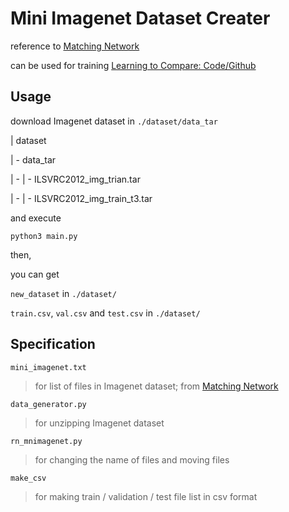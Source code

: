 # Mini Imagenet Dataset Creater

reference to [Matching Network](https://arxiv.org/pdf/1606.04080.pdf)

can be used for training [Learning to Compare: Code/Github](https://github.com/dragen1860/LearningToCompare-Pytorch)

## Usage

download Imagenet dataset in `./dataset/data_tar`

| dataset

| - data_tar

| - | - ILSVRC2012_img_trian.tar

| - | - ILSVRC2012_img_train_t3.tar

and execute

`python3 main.py`

then,

you can get

`new_dataset` in `./dataset/`

`train.csv`, `val.csv` and `test.csv` in `./dataset/`

## Specification

`mini_imagenet.txt`
> for list of files in Imagenet dataset; from [Matching Network](https://arxiv.org/pdf/1606.04080.pdf)

`data_generator.py`
> for unzipping Imagenet dataset

`rn_mnimagenet.py`
> for changing the name of files and moving files

`make_csv`
> for making train / validation / test file list in csv format

